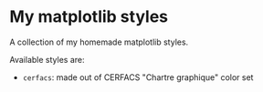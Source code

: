 # My matplotlib styles
A collection of my homemade matplotlib styles.

Available styles are:
  - `cerfacs`: made out of CERFACS "Chartre graphique" color set

